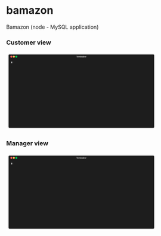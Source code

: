 # bamazon
Bamazon (node - MySQL application)

<h3>Customer view</h3>

<img src="customer_view.gif" alt="Customer view" height=30% width=80%>

<h3>Manager view</h3>

<img src="manager_view.gif" alt="Customer view" height=30% width=80%>
